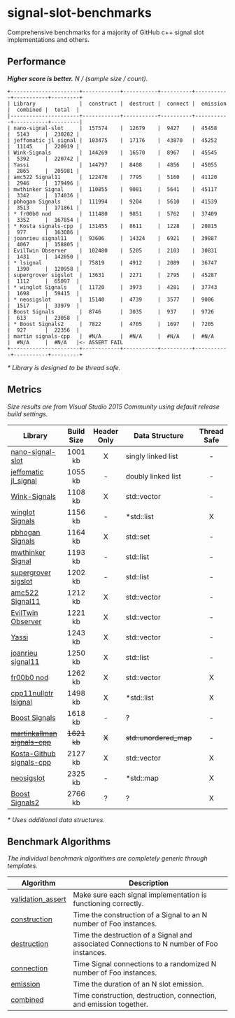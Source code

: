 # signal-slot-benchmarks

Comprehensive benchmarks for a majority of GitHub c++ signal slot implementations and others.

Performance
-----------

**_Higher score is better._** _N / (sample size / count)._

```
+----------------------+------------+-----------+----------+-----------+-----------+---------+
| Library              |  construct |  destruct |  connect |  emission |  combined |  total  |
|----------------------+------------+-----------+----------+-----------+-----------+---------|
| nano-signal-slot     |  157574    |  12679    |  9427    |  45458    |  5143     |  230282 |
| jeffomatic jl_signal |  103475    |  17176    |  43870   |  45252    |  11145    |  220919 |
| Wink-Signals         |  144269    |  16570    |  8967    |  45545    |  5392     |  220742 |
| Yassi                |  144797    |  8408     |  4856    |  45055    |  2865     |  205981 |
| amc522 Signal11      |  122476    |  7795     |  5160    |  41120    |  2946     |  179496 |
| mwthinker Signal     |  110855    |  9081     |  5641    |  45117    |  3342     |  174036 |
| pbhogan Signals      |  111994    |  9204     |  5610    |  41539    |  3513     |  171861 |
| * fr00b0 nod         |  111480    |  9851     |  5762    |  37409    |  3352     |  167854 |
| * Kosta signals-cpp  |  131455    |  8611     |  1228    |  20815    |  977      |  163086 |
| joanrieu signal11    |  93606     |  14324    |  6921    |  39887    |  4067     |  158805 |
| EvilTwin Observer    |  102480    |  5205     |  2103    |  30831    |  1431     |  142050 |
| * lsignal            |  75819     |  4912     |  2089    |  36747    |  1390     |  120958 |
| supergrover sigslot  |  13631     |  2271     |  2795    |  45287    |  1112     |  65097  |
| * winglot Signals    |  11720     |  3973     |  4281    |  37743    |  1698     |  59415  |
| * neosigslot         |  15140     |  4739     |  3577    |  9006     |  1517     |  33979  |
| Boost Signals        |  8746      |  3035     |  937     |  9726     |  613      |  23058  |
| * Boost Signals2     |  7822      |  4705     |  1697    |  7205     |  927      |  22356  |
| martin signals-cpp   |  #N/A      |  #N/A     |  #N/A    |  #N/A     |  #N/A     |  #N/A   |<- ASSERT FAIL
+----------------------+------------+-----------+----------+-----------+-----------+---------+
```
_* Library is designed to be thread safe._

Metrics
-------

_Size results are from Visual Studio 2015 Community using default release build settings._

| Library | Build Size | Header Only | Data Structure | Thread Safe |
| ------- |:----------:|:-----------:| -------------- |:-----------:|
| [nano-signal-slot](https://github.com/NoAvailableAlias/nano-signal-slot) | 1001 kb | X | singly linked list | - |
| [jeffomatic jl_signal](https://github.com/jeffomatic/jl_signal) | 1055 kb | - | doubly linked list | - |
| [Wink-Signals](https://github.com/miguelmartin75/Wink-Signals) | 1108 kb | X | std::vector | - |
| [winglot Signals](https://github.com/winglot/Signals) | 1156 kb | - | *std::list | X |
| [pbhogan Signals](https://github.com/pbhogan/Signals) | 1164 kb | X | std::set | - |
| [mwthinker Signal](https://github.com/mwthinker/Signal) | 1193 kb | - | std::list | - |
| [supergrover sigslot](https://github.com/supergrover/sigslot) | 1202 kb | - | std::list | - |
| [amc522 Signal11](https://github.com/amc522/Signal11) | 1212 kb | X | std::vector | - |
| [EvilTwin Observer](http://eviltwingames.com/blog/the-observer-pattern-revisited/) | 1221 kb | X | std::vector | - |
| [Yassi](http://www.codeproject.com/Articles/867044/Yassi-Yet-Another-Signal-Slot-Implementation) | 1243 kb | X | std::vector | - |
| [joanrieu signal11](https://github.com/joanrieu/signal11) | 1250 kb | X | std::list | - |
| [fr00b0 nod](https://github.com/fr00b0/nod) | 1262 kb | X | std::vector | X |
| [cpp11nullptr lsignal](https://github.com/cpp11nullptr/lsignal) | 1498 kb | X | *std::list | X |
| [Boost Signals](http://www.boost.org/doc/libs/1_56_0/doc/html/signals.html) | 1618 kb | - | ? | - |
| ~~[martinkallman signals-cpp](https://github.com/martinkallman/signals-cpp)~~ | ~~1621 kb~~ | ~~X~~ | ~~std::unordered_map~~ | - |
| [Kosta-Github signals-cpp](https://github.com/Kosta-Github/signals-cpp) | 2127 kb | X | std::vector | X |
| [neosigslot](http://www.i42.co.uk/stuff/neosigslot.htm) | 2325 kb | - | *std::map | X |
| [Boost Signals2](http://www.boost.org/doc/libs/1_58_0/doc/html/signals2.html) | 2766 kb | ? | ? | X |

_* Uses additional data structures._

Benchmark Algorithms
--------------------

_The individual benchmark algorithms are completely generic through templates._

| Algorithm | Description |
| --------- | ----------- |
| [validation_assert](https://github.com/NoAvailableAlias/signal-slot-benchmarks/blob/master/benchmark.hpp#L21) | Make sure each signal implementation is functioning correctly. |
| [construction](https://github.com/NoAvailableAlias/signal-slot-benchmarks/blob/master/benchmark.hpp#L50) | Time the construction of a Signal to an N number of Foo instances. |
| [destruction](https://github.com/NoAvailableAlias/signal-slot-benchmarks/blob/master/benchmark.hpp#L71) | Time the destruction of a Signal and associated Connections to N number of Foo instances. |
| [connection](https://github.com/NoAvailableAlias/signal-slot-benchmarks/blob/master/benchmark.hpp#L101) | Time Signal connections to a randomized N number of Foo instances. |
| [emission](https://github.com/NoAvailableAlias/signal-slot-benchmarks/blob/master/benchmark.hpp#L129) | Time the duration of an N slot emission. |
| [combined](https://github.com/NoAvailableAlias/signal-slot-benchmarks/blob/master/benchmark.hpp#L159) | Time construction, destruction, connection, and emission together. |

